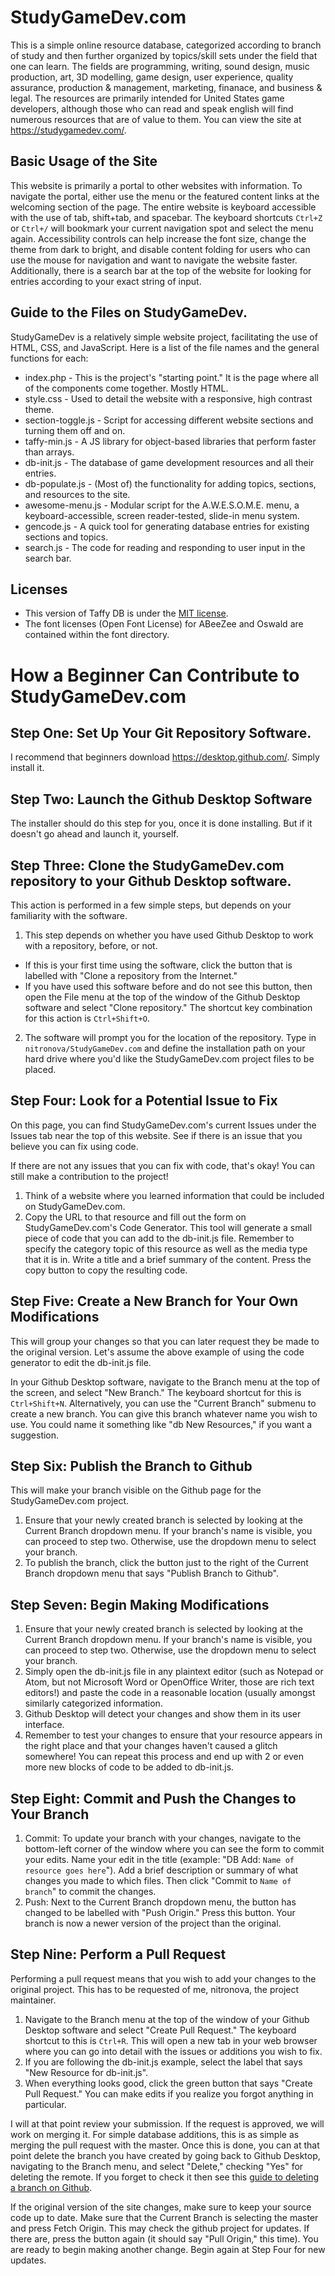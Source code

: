 # StudyGameDev.com
This is a simple online resource database, categorized according to branch of study and then further organized by topics/skill sets under the field that one can learn. The fields are programming, writing, sound design, music production, art, 3D modelling, game design, user experience, quality assurance, production & management, marketing, finanace, and business & legal. The resources are primarily intended for United States game developers, although those who can read and speak english will find numerous resources that are of value to them. You can view the site at https://studygamedev.com/.

## Basic Usage of the Site
This website is primarily a portal to other websites with information. To navigate the portal, either use the menu or the featured content links at the welcoming section of the page. The entire website is keyboard accessible with the use of tab, shift+tab, and spacebar. The keyboard shortcuts `Ctrl+Z` or `Ctrl+/` will bookmark your current navigation spot and select the menu again. Accessibility controls can help increase the font size, change the theme from dark to bright, and disable content folding for users who can use the mouse for navigation and want to navigate the website faster. Additionally, there is a search bar at the top of the website for looking for entries according to your exact string of input.

## Guide to the Files on StudyGameDev.
StudyGameDev is a relatively simple website project, facilitating the use of HTML, CSS, and JavaScript. Here is a list of the file names and the general functions for each:

* index.php - This is the project's "starting point." It is the page where all of the components come together. Mostly HTML.
* style.css - Used to detail the website with a responsive, high contrast theme.
* section-toggle.js - Script for accessing different website sections and turning them off and on.
* taffy-min.js - A JS library for object-based libraries that perform faster than arrays.
* db-init.js - The database of game development resources and all their entries.
* db-populate.js - (Most of) the functionality for adding topics, sections, and resources to the site.
* awesome-menu.js - Modular script for the A.W.E.S.O.M.E. menu, a keyboard-accessible, screen reader-tested, slide-in menu system.
* gencode.js - A quick tool for generating database entries for existing sections and topics.
* search.js - The code for reading and responding to user input in the search bar.

## Licenses
* This version of Taffy DB is under the [MIT license](https://tldrlegal.com/license/mit-license).
* The font licenses (Open Font License) for ABeeZee and Oswald are contained within the font directory.

# How a Beginner Can Contribute to StudyGameDev.com
## Step One: Set Up Your Git Repository Software.
I recommend that beginners download https://desktop.github.com/. Simply install it.
## Step Two: Launch the Github Desktop Software
The installer should do this step for you, once it is done installing. But if it doesn't go ahead and launch it, yourself.
## Step Three: Clone the StudyGameDev.com repository to your Github Desktop software.
This action is performed in a few simple steps, but depends on your familiarity with the software.
1. This step depends on whether you have used Github Desktop to work with a repository, before, or not.
* If this is your first time using the software, click the button that is labelled with "Clone a repository from the Internet."
* If you have used this software before and do not see this button, then open the File menu at the top of the window of the Github Desktop software and select "Clone repository." The shortcut key combination for this action is `Ctrl+Shift+O`.
2. The software will prompt you for the location of the repository. Type in `nitronova/StudyGameDev.com` and define the installation path on your hard drive where you'd like the StudyGameDev.com project files to be placed.
## Step Four: Look for a Potential Issue to Fix
On this page, you can find StudyGameDev.com's current Issues under the Issues tab near the top of this website. See if there is an issue that you believe you can fix using code.

If there are not any issues that you can fix with code, that's okay! You can still make a contribution to the project!
1. Think of a website where you learned information that could be included on StudyGameDev.com.
2. Copy the URL to that resource and fill out the form on StudyGameDev.com's Code Generator. This tool will generate a small piece of code that you can add to the db-init.js file. Remember to specify the category topic of this resource as well as the media type that it is in. Write a title and a brief summary of the content. Press the copy button to copy the resulting code.
## Step Five: Create a New Branch for Your Own Modifications
This will group your changes so that you can later request they be made to the original version. Let's assume the above example of using the code generator to edit the db-init.js file.

In your Github Desktop software, navigate to the Branch menu at the top of the screen, and select "New Branch." The keyboard shortcut for this is `Ctrl+Shift+N`. Alternatively, you can use the "Current Branch" submenu to create a new branch. You can give this branch whatever name you wish to use. You could name it something like "db New Resources," if you want a suggestion.
## Step Six: Publish the Branch to Github
This will make your branch visible on the Github page for the StudyGameDev.com project.
1. Ensure that your newly created branch is selected by looking at the Current Branch dropdown menu. If your branch's name is visible, you can proceed to step two. Otherwise, use the dropdown menu to select your branch.
2. To publish the branch, click the button just to the right of the Current Branch dropdown menu that says "Publish Branch to Github".
## Step Seven: Begin Making Modifications
1. Ensure that your newly created branch is selected by looking at the Current Branch dropdown menu. If your branch's name is visible, you can proceed to step two. Otherwise, use the dropdown menu to select your branch.
2. Simply open the db-init.js file in any plaintext editor (such as Notepad or Atom, but not Microsoft Word or OpenOffice Writer, those are rich text editors!) and paste the code in a reasonable location (usually amongst similarly categorized information.
3. Github Desktop will detect your changes and show them in its user interface.
4. Remember to test your changes to ensure that your resource appears in the right place and that your changes haven't caused a glitch somewhere!
You can repeat this process and end up with 2 or even more new blocks of code to be added to db-init.js.
## Step Eight: Commit and Push the Changes to Your Branch
1. Commit: To update your branch with your changes, navigate to the bottom-left corner of the window where you can see the form to commit your edits. Name your edit in the title (example: "DB Add: `Name of resource goes here`"). Add a brief description or summary of what changes you made to which files. Then click "Commit to `Name of branch`" to commit the changes.
2. Push: Next to the Current Branch dropdown menu, the button has changed to be labelled with "Push Origin." Press this button. Your branch is now a newer version of the project than the original.
## Step Nine: Perform a Pull Request
Performing a pull request means that you wish to add your changes to the original project. This has to be requested of me, nitronova, the project maintainer.
1. Navigate to the Branch menu at the top of the window of your Github Desktop software and select "Create Pull Request." The keyboard shortcut to this is `Ctrl+R`. This will open a new tab in your web browser where you can go into detail with the issues or additions you wish to fix.
2. If you are following the db-init.js example, select the label that says "New Resource for db-init.js".
3. When everything looks good, click the green button that says "Create Pull Request." You can make edits if you realize you forgot anything in particular.

I will at that point review your submission. If the request is approved, we will work on merging it. For simple database additions, this is as simple as merging the pull request with the master. Once this is done, you can at that point delete the branch you have created by going back to Github Desktop, navigating to the Branch menu, and select "Delete," checking "Yes" for deleting the remote. If you forget to check it then see this [guide to deleting a branch on Github](https://help.github.com/en/articles/creating-and-deleting-branches-within-your-repository).

If the original version of the site changes, make sure to keep your source code up to date. Make sure that the Current Branch is selecting the master and press Fetch Origin. This may check the github project for updates. If there are, press the button again (it should say "Pull Origin," this time). You are ready to begin making another change. Begin again at Step Four for new updates.

